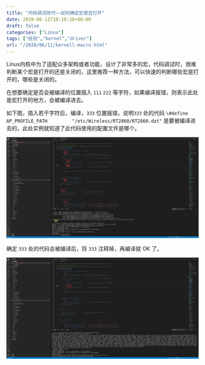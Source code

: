 ```yaml
---
title: "内核调试技巧——如何确定宏是否打开"
date: 2020-06-11T10:10:28+08:00
draft: false
categories: ["Linux"]
tags: ["经验","kernel","driver"]
url: "/2020/06/11/kernell-macro.html"
---
```


Linux内核中为了适配众多架构或者功能，设计了非常多的宏，代码调试时，很难判断某个宏是打开的还是关闭的，这里推荐一种方法，可以快速的判断哪些宏是打开的，哪些是关闭的。

在想要确定是否会被编译的位置插入 `111` `222` 等字符，如果编译报错，则表示此处是宏打开的地方，会被编译进去。

如下图，插入若干字符后，编译，`333` 位置报错，说明`333` 处的代码 `\#define AP_PROFILE_PATH         "/etc/Wireless/RT2860/RT2860.dat"` 是要被编译进去的，此处实例就知道了此代码使用的配置文件是哪个。

![macro](/images/macro.png)

确定 `333` 处的代码会被编译后，将 `333` 注释掉，再编译就 OK 了。

![macro-success](/images/macro-success.png)

